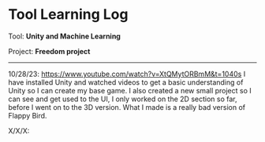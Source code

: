 # Tool Learning Log

Tool: **Unity and Machine Learning**

Project: **Freedom project**

---

10/28/23:
https://www.youtube.com/watch?v=XtQMytORBmM&t=1040s
I have installed Unity and watched videos to get a basic understanding of Unity so I can create my base game. I also created a new small project so I can see and get used to the UI, I only worked on the 2D section so far, before I went on to the 3D version. What I made is a really bad version of Flappy Bird.

X/X/X:



<!--
* Links you used today (websites, videos, etc)
* Things you tried, progress you made, etc
* Challenges, a-ha moments, etc
* Questions you still have
* What you're going to try next
-->
